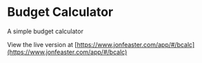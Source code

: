 # Budget Calculator

A simple budget calculator

View the live version at [https://www.jonfeaster.com/app/#/bcalc](https://www.jonfeaster.com/app/#/bcalc)
